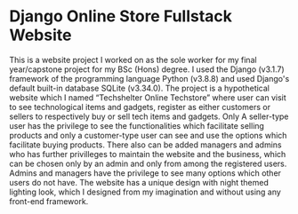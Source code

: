 # Django Online Store Fullstack Website
This is a website project I worked on as the sole worker for my final year/capstone project for my BSc (Hons) degree. I used the Django (v3.1.7) framework of the programming language Python (v3.8.8) and used Django's default built-in database SQLite (v3.34.0).
The project is a hypothetical website which I named “Techshelter Online Techstore” where user can visit to see technological items and gadgets, register as either customers or sellers to respectively buy or sell tech items and gadgets. Only A seller-type user has the privilege to see the functionalities which facilitate selling products and only a customer-type user can see and use the options which facilitate buying products. There also can be added managers and admins who has further privilleges to maintain the website and the business, which can be chosen only by an admin and only from among the registered users. Admins and managers have the privilege to see many options which other users do not have.
The website has a unique design with night themed lighting look, which I designed from my imagination and without using any front-end framework.
